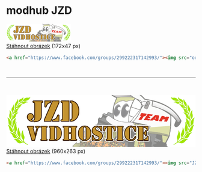 # modhub JZD


<a href="https://www.facebook.com/groups/299222317142993/"><img src="orgLogo.jpg"></a>
<br/><a href="orgLogo.jpg" download="orgLogo">Stáhnout obrázek</a>  (172x47 px)

```html
<a href="https://www.facebook.com/groups/299222317142993/"><img src="orgLogo.jpg"></a>
```

&nbsp;

---

&nbsp;

<a href="https://www.facebook.com/groups/299222317142993/"><img src="JZD Vidhostice HD.png"></a>
<br/><a href="JZD Vidhostice HD.png" download="JZD Vidhostice HD">Stáhnout obrázek</a> (960x263 px)

```html
<a href="https://www.facebook.com/groups/299222317142993/"><img src="JZD Vidhostice HD.png"></a>
```
